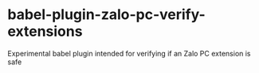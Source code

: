 # babel-plugin-zalo-pc-verify-extensions
Experimental babel plugin intended for verifying if an Zalo PC extension is safe

